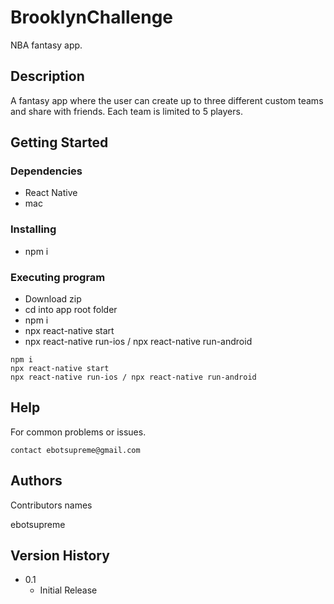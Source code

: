 # BrooklynChallenge

NBA fantasy app.

## Description

A fantasy app where the user can create up to three different custom teams and share with friends. Each team is limited to 5 players.

## Getting Started

### Dependencies

* React Native
* mac

### Installing

* npm i

### Executing program

* Download zip
* cd into app root folder
* npm i
* npx react-native start
* npx react-native run-ios / npx react-native run-android
```
npm i
npx react-native start
npx react-native run-ios / npx react-native run-android
```

## Help

For common problems or issues.
```
contact ebotsupreme@gmail.com
```

## Authors

Contributors names

ebotsupreme

## Version History

* 0.1
    * Initial Release
